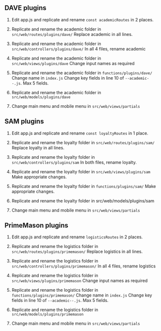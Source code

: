 DAVE plugins
-------------
1. Edit app.js and replicate and rename `const academicRoutes` in 2 places.

2. Replicate and rename the academic folder in `src/web/routes/plugins/dave/`
Replace academic in all lines.

3. Replicate and rename the academic folder in `src/web/controllers/plugins/dave/`
In all 4 files, rename academic

4. Replicate and rename the academic folder in `src/web/views/plugins/dave`
Change input names as required

5. Replicate and rename the academic folder in `functions/plugins/dave/`
Change name in `index.js`
Change key fields in line 10 of `--academic--.js`. Max 5 fields.

6. Replicate and rename the academic folder in `src/web/models/plugins/dave`

7. Change main menu and mobile menu in `src/web/views/partials`

SAM plugins
-------------
1. Edit app.js and replicate and rename `const loyaltyRoutes` in 1 place.

2. Replicate and rename the loyalty folder in `src/web/routes/plugins/sam/`
Replace loyalty in all lines.

3. Replicate and rename the loyalty folder in `src/web/controllers/plugins/sam`
In both files, rename loyalty.

4. Replicate and rename the loyalty folder in `src/web/views/plugins/sam`
Make appropriate changes.

5. Replicate and rename the loyalty folder in `functions/plugins/sam/`
Make appropriate changes.

6. Replicate and rename the loyalty folder in src/web/models/plugins/sam

7. Change main menu and mobile menu in `src/web/views/partials`

PrimeMason plugins
-------------
1. Edit app.js and replicate and rename `logisticsRoutes` in 2 places.

2. Replicate and rename the logistics folder in `src/web/routes/plugins/primemason/`
Replace logistics in all lines.

3. Replicate and rename the logistics folder in `src/web/controllers/plugins/primemason/`
In all 4 files, rename logistics

4. Replicate and rename the logistics folder in `src/web/views/plugins/primemason`
Change input names as required

5. Replicate and rename the logistics folder in `functions/plugins/primemason/`
Change name in `index.js`
Change key fields in line 10 of `--academic--.js`. Max 5 fields.

6. Replicate and rename the logistics folder in `src/web/models/plugins/primemason`

7. Change main menu and mobile menu in `src/web/views/partials`

